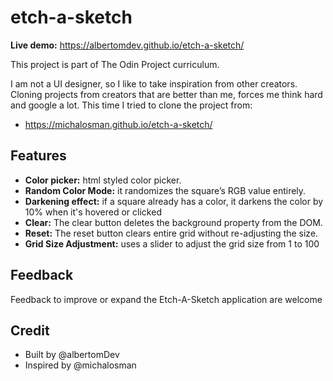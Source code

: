 # etch-a-sketch

**Live demo:** https://albertomdev.github.io/etch-a-sketch/

This project is part of The Odin Project curriculum.

I am not a UI designer, so I like to take inspiration from other creators. Cloning projects from creators that are better than me, forces me think hard and google a lot. This time I tried to clone the project from:

- https://michalosman.github.io/etch-a-sketch/

## Features

- **Color picker:** html styled color picker.
- **Random Color Mode:** it randomizes the square’s RGB value entirely.
- **Darkening effect:** if a square already has a color, it darkens the color by 10% when it's hovered or clicked
- **Clear:** The clear button deletes the background property from the DOM.
- **Reset:** The reset button clears entire grid without re-adjusting the size.
- **Grid Size Adjustment:** uses a slider to adjust the grid size from 1 to 100

## Feedback

Feedback to improve or expand the Etch-A-Sketch application are welcome

## Credit

- Built by @albertomDev
- Inspired by @michalosman
